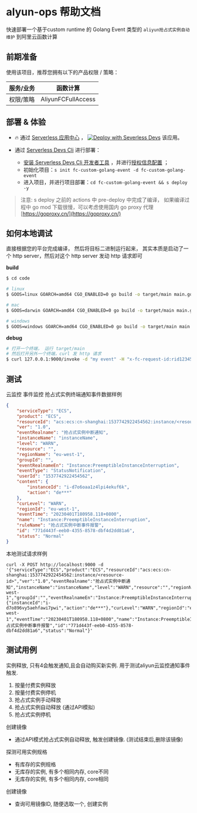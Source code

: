 # alyun-ops 帮助文档

快速部署一个基于custom runtime 的 Golang Event 类型的 `aliyun抢占式实例自动维护` 到阿里云函数计算

## 前期准备
使用该项目，推荐您拥有以下的产品权限 / 策略：

| 服务/业务 | 函数计算 |     
| --- |  --- |   
| 权限/策略 | AliyunFCFullAccess |  

## 部署 & 体验

-  :fire:  通过 [Serverless 应用中心](https://fcnext.console.aliyun.com/applications/create?template=fc-custom-golang-event) ，
[![Deploy with Severless Devs](https://img.alicdn.com/imgextra/i1/O1CN01w5RFbX1v45s8TIXPz_!!6000000006118-55-tps-95-28.svg)](https://fcnext.console.aliyun.com/applications/create?template=fc-custom-golang-event)  该应用。 


- 通过 [Serverless Devs Cli](https://www.serverless-devs.com/serverless-devs/install) 进行部署：
    - [安装 Serverless Devs Cli 开发者工具](https://www.serverless-devs.com/serverless-devs/install) ，并进行[授权信息配置](https://www.serverless-devs.com/fc/config) ；
    - 初始化项目：`s init fc-custom-golang-event -d fc-custom-golang-event`   
    - 进入项目，并进行项目部署：`cd fc-custom-golang-event && s deploy -y`

> 注意: s deploy 之前的 actions 中 pre-deploy 中完成了编译， 如果编译过程中 go mod 下载很慢，可以考虑使用国内 go proxy 代理 [https://goproxy.cn/](https://goproxy.cn/)

## 如何本地调试
直接根据您的平台完成编译， 然后将目标二进制运行起来， 其实本质是启动了一个 http server，然后对这个  http server 发动 http 请求即可

**build**

```bash
$ cd code

# linux
$ GOOS=linux GOARCH=amd64 CGO_ENABLED=0 go build -o target/main main.go

# mac
$ GOOS=darwin GOARCH=amd64 CGO_ENABLED=0 go build -o target/main main.go

# windows
$ GOOS=windows GOARCH=amd64 CGO_ENABLED=0 go build -o target/main main.go
```

**debug**

``` bash
# 打开一个终端， 运行 target/main
# 然后打开另外一个终端，curl 发 http 请求
$ curl 127.0.0.1:9000/invoke -d "my event" -H "x-fc-request-id:rid123456"
```

## 测试

云监控 事件监控 抢占式实例终端通知事件数据样例
```json
{
    "serviceType": "ECS",
    "product": "ECS",
    "resourceId": "acs:ecs:cn-shanghai:1537742922454562:instance/<resource-id>",
    "ver": "1.0",
    "eventRealname": "抢占式实例中断通知",
    "instanceName": "instanceName",
    "level": "WARN",
    "resource": "",
    "regionName": "eu-west-1",
    "groupId": "",
    "eventRealnameEn": "Instance:PreemptibleInstanceInterruption",
    "eventType": "StatusNotification",
    "userId": "1537742922454562",
    "content": {
        "instanceId": "i-d7o6oaa1z4lpi4ekuf6k",
        "action": "de***"
    },
    "curLevel": "WARN",
    "regionId": "eu-west-1",
    "eventTime": "20230401T180958.118+0800",
    "name": "Instance:PreemptibleInstanceInterruption",
    "ruleName": "抢占式实例中断事件报警",
    "id": "771d443f-eeb0-4355-8578-dbf4d2dd81a6",
    "status": "Normal"
}
```

本地测试请求样例
```shell 
curl -X POST http://localhost:9000 -d '{"serviceType":"ECS","product":"ECS","resourceId":"acs:ecs:cn-shanghai:1537742922454562:instance/<resource-id>","ver":"1.0","eventRealname":"抢占式实例中断通知","instanceName":"instanceName","level":"WARN","resource":"","regionName":"eu-west-1","groupId":"","eventRealnameEn":"Instance:PreemptibleInstanceInterruption","eventType":"StatusNotification","userId":"1537742922454562","content":{"instanceId":"i-d7o896vy5aehfawi7pwi","action":"de***"},"curLevel":"WARN","regionId":"eu-west-1","eventTime":"20230401T180958.118+0800","name":"Instance:PreemptibleInstanceInterruption","ruleName":"抢占式实例中断事件报警","id":"771d443f-eeb0-4355-8578-dbf4d2dd81a6","status":"Normal"}'
```


## 测试用例

实例释放, 只有4会触发通知,且会自动购买新实例. 用于测试aliyun云监控通知事件触发.
1. 按量付费实例释放
2. 按量付费实例停机
3. 抢占式实例手动释放
4. 抢占式实例自动释放 (通过API模拟)
5. 抢占式实例停机

创建镜像
* 通过API模式抢占式实例自动释放, 触发创建镜像. (测试结束后,删除该镜像)

探测可用实例规格
* 有库存的实例规格
* 无库存的实例, 有多个相同内存, core不同
* 无库存的实例, 有多个相同内存, core相同

创建镜像
* 查询可用镜像ID, 随便选取一个, 创建实例
